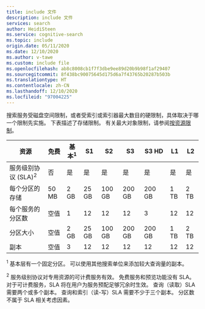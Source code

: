 ```yaml
---
title: include 文件
description: include 文件
services: search
author: HeidiSteen
ms.service: cognitive-search
ms.topic: include
origin.date: 05/11/2020
ms.date: 12/10/2020
ms.author: v-tawe
ms.custom: include file
ms.openlocfilehash: ab8c8008cb1f7f3dbe9ee89d20b9b98f1af29407
ms.sourcegitcommit: 8f438bc90075645d175d6a7f43765b20287b503b
ms.translationtype: HT
ms.contentlocale: zh-CN
ms.lasthandoff: 12/10/2020
ms.locfileid: "97004225"
---
```

搜索服务受磁盘空间限制，或者受索引或索引器最大数目的硬限制，具体取决于哪一个限制先实施。 下表描述了存储限制。 有关最大对象限制，请参阅[按资源限制](../articles/search/search-limits-quotas-capacity.md#index-limits)。

| 资源 | 免费 | 基本<sup>1</sup> | S1 | S2 | S3 | S3&nbsp;HD | L1 | L2 |
| -------- | --- | --- | --- | --- | --- | --- | --- | --- |
| 服务级别协议 (SLA)<sup>2</sup>  |否 |是 |是 |是 |是 |是 |是 |是 |
| 每个分区的存储 |50 MB |2 GB |25 GB |100 GB |200 GB |200 GB |1 TB |2 TB |
| 每个服务的分区数 |空值 |1 |12 |12 |12 |3 |12 |12 |
| 分区大小 |空值 |2 GB |25 GB |100 GB |200 GB |200 GB |1 TB |2 TB |
| 副本 |空值 |3 |12 |12 |12 |12 |12 |12 |

<sup>1</sup> 基本层有一个固定分区。 可以使用其他搜索单位来添加较大查询量的副本。

<sup>2</sup> 服务级别协议对专用资源的可计费服务有效。 免费服务和预览功能没有 SLA。 对于可计费服务，SLA 将在用户为服务预配足够冗余时生效。 查询（读取）SLA 需要两个或多个副本。 查询和索引（读-写）SLA 需要不少于三个副本。 分区数不属于 SLA 相关考虑因素。 